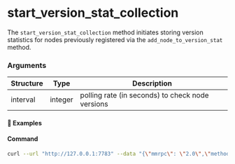 # start\_version\_stat\_collection


The `start_version_stat_collection` method initiates storing version statistics for nodes previously registered via the `add_node_to_version_stat` method.

### Arguments

| Structure | Type    | Description                                      |
| --------- | ------- | ------------------------------------------------ |
| interval  | integer | polling rate (in seconds) to check node versions |


#### :pushpin: Examples

#### Command

```bash
curl --url "http://127.0.0.1:7783" --data "{\"mmrpc\": \"2.0\",\"method\":\"start_version_stat_collection\",\"userpass\":\"$userpass\",\"params\":{\"interval\": 600}}"
```

<div style="margin-top: 0.5rem;">

<collapse-text hidden title="Response">

#### Response (success)

```json
{
  "mmrpc":"2.0",
  "result":"success",
  "id":null
}
```

#### Response (error - invalid peer id unable to parse)

```json
{
  "mmrpc":"2.0",
  "error":"Database error: UNIQUE constraint failed: nodes.peer_id",
  "error_path":"lp_stats",
  "error_trace":"lp_stats:124]",
  "error_type":"DatabaseError",
  "error_data":"UNIQUE constraint failed: nodes.peer_id",
  "id":null
}
```


</collapse-text>

</div>

